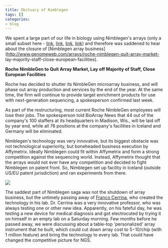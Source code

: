 ```yaml
---
title: Obituary of Nimblegen
tags: []
categories:
- blog
---
```

We spent a large part of our life in biology using Nimblegen's arrays (only a
small subset here -
[link](http://www.sciencemag.org/content/306/5705/2242.abstract),
[link](http://www.sciencemag.org/content/314/5801/960.abstract),
[link](http://www.pnas.org/content/103/11/4192.abstract),
[link](http://www.nature.com/nature/journal/v465/n7298/full/nature09016.html))
and therefore was saddened to hear about the closure of [Nimblegen array
business](http://www.genomeweb.com/arrays/roche-nimblegen-quit-array-market-
lay-majority-staff-close-european-facilities).
<!--more-->

>

**Roche NimbleGen to Quit Array Market, Lay off Majority of Staff, Close European Facilities**

Roche has decided to shutter its NimbleGen microarray business, and will phase
out array production and services by the end of the year. At the same time,
the firm will continue to provide target enrichment products for use with
next-generation sequencing, a spokesperson confirmed last week.

As part of the restructuring, most current Roche NimbleGen employees will lose
their jobs. The spokesperson told BioArray News that 44 out of the company's
100 staffers at its headquarters in Madison, Wis., will be laid off by year
end, while all 76 positions at the company's facilities in Iceland and Germany
will be eliminated.

Nimblegen's technology was very innovative, but its biggest obstacle was not
technological superiority, but boneheaded business execution by Affymetrix.
Ideally Nimblegen could fit within Affymetrix and form a strong competition
against the sequencing world. Instead, Affymetrix thought that the arrays
would not ever have any competition and decided to fight Nimblegen on patent
front. So, Nimblegen set up facility in Iceland (outside US/EU patent
jurisdiction) and ran experiments from there.

![](http://www.nanowerk.com/news/id17129.jpg)

The saddest part of Nimblegen saga was not the shutdown of array business, but
the untimely passing away of [Franco
Cerrina](http://www.nanowerk.com/news/newsid=17129.php), who created the
technology in his lab. Dr. Cerrina was a very innovative professor, who was
always testing one or other new idea. Apparently, on his fateful day, he was
testing a new device for medical diagnosis and got electrocuted by trying it
on himself in an empty lab on a Saturday morning. Few months before he passed
away, we were discussing about a table-top 'personalized' array instrument
that he built, which could cut down array cost to $5-$10/chip (with 1 million
feature) and bring the technology to every lab. That could have changed the
competitive picture for NGS.

